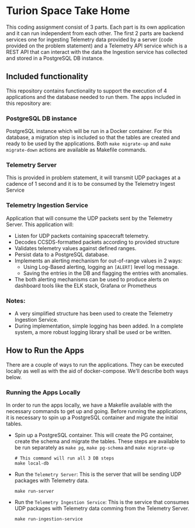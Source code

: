 # Turion Space Take Home

This coding assignment consist of 3 parts. Each part is its own application and it can run independent from each other. The first 2 parts are backend services one for ingesting Telemetry data provided by a server (code provided on the problem statement) and a Telemetry API service which is a REST API that can interact with the data the Ingestion service has collected and stored in a PostgreSQL DB instance.

## Included functionality
This repository contains functionality to support the execution of 4 applications and the database needed to run them. The apps included in this repository are:

### PostgreSQL DB instance 
PostgreSQL instance which will be run in a Docker container. For this database, a migration step is included so that the tables are created and ready to be used by the applications. Both `make migrate-up` and `make migrate-down` actions are available as Makefile commands.

### Telemetry Server
This is provided in problem statement, it will transmit UDP packages at a cadence of 1 second and it is to be consumed by the Telemetry Ingest Service

### Telemetry Ingestion Service
Application that will consume the UDP packets sent by the Telemetry Server. This application will:
* Listen for UDP packets containing spacecraft telemetry.
* Decodes CCSDS-formatted packets according to provided structure
* Validates telemetry values against defined ranges.
* Persist data to a PostgreSQL database.
* Implements an alerting mechanism for out-of-range values in 2 ways:
  * Using Log-Based alerting, logging an `[ALERT]` level log message.
  * Saving the entries in the DB and flagging the entries with anomalies.
* The both alerting mechanisms can be used to produce alerts on dashboard tools like the ELK stack, Grafana or Prometheus

### Notes:
* A very simplified structure has been used to create the Telemetry Ingestion Service.
* During implementation, simple logging has been added. In a complete system, a more robust logging library shall be used or be written.

## How to Run the Apps

There are a couple of ways to run the applications. They can be executed locally as well as with the aid of docker-compose. We'll describe both ways below.

### Running the Apps Locally

In order to run the apps locally, we have a Makefile available with the necessary commands to get up and going. Before running the applications, it is necessary to spin up a PostgreSQL container and migrate the initial tables. 

* Spin up a PostgreSQL container. This will create the PG container, create the schema and migrate the tables. These steps are available to be run separately as `make pg`, `make pg-schema` and `make migrate-up`
  ```shell
  # This command will run all 3 DB steps
  make local-db  
  ```

* Run the `Telemetry Server`: This is the server that will be sending UDP packages with Telemetry data.
  ```shell
  make run-server
  ```
* Run the `Telemetry Ingestion Service`: This is the service that consumes UDP packages with Telemetry data comming from the Telemetry Server.
  ```shell
  make run-ingestion-service
  ```

